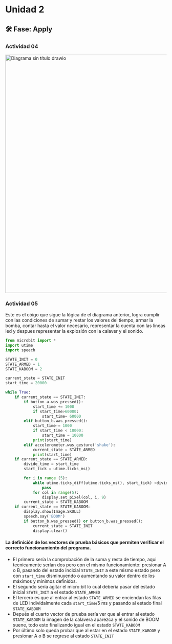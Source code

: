 # Unidad 2


## 🛠 Fase: Apply
### Actividad 04
<img width="721" height="741" alt="Diagrama sin título drawio" src="https://github.com/user-attachments/assets/27b6de2c-76c3-4f2a-9945-cf09ca5121db" />

### Actividad 05
Este es el cóigo que sigue la lógica de el diagrama anterior, logra cumplir con las condiciones de sumar y restar los valores del tiempo, armar la bomba, contar hasta el valor necesario, representar la cuenta con las lineas led y despues representar la explosión con la calaver y el sonido.
```` py
from microbit import *
import utime
import speech

STATE_INIT = 0
STATE_ARMED = 1
STATE_KABOOM = 2

current_state = STATE_INIT 
start_time = 20000

while True:
    if current_state == STATE_INIT:
        if button_a.was_pressed():
            start_time += 1000
            if start_time>60000:
                start_time= 60000
        elif button_b.was_pressed():
            start_time-= 1000
            if start_time < 10000:
                start_time = 10000
            print(start_time)
        elif accelerometer.was_gesture('shake'):
            current_state = STATE_ARMED
            print(start_time)
    if current_state == STATE_ARMED:
        divide_time = start_time
        start_tick = utime.ticks_ms()

        for i in range (5):
            while utime.ticks_diff(utime.ticks_ms(), start_tick) <divide_time * (i+1):
                pass
            for col in range(5):
                display.set_pixel(col, i, 9)
        current_state = STATE_KABOOM
    if current_state == STATE_KABOOM:
        display.show(Image.SKULL)
        speech.say('BOOM')
        if button_b.was_pressed() or button_b.was_pressed():
            current_state = STATE_INIT
            display.clear()
````
#### La definición de los vectores de prueba básicos que permiten verificar el correcto funcionamiento del programa.
- El primero sería la comprobación de la suma y resta de tiempo, aqui tecnicamente serían dos pero con el mismo funcionamiento: presionar A o B, pasando del estado incicial ````STATE_INIT```` a este mismo estado pero con ```start_time```  disminuyendo o aumentando su valor dentro de los máximos y minimos definidos.
- El segundo sería agitar el micro:bit lo cual debería pasar del estado inicial ````STATE_INIT```` a el estado ```STATE_ARMED```
- El tercero es que al entrar al estado ```STATE_ARMED``` se enciendan las filas de LED individalmente cada ```start_time```/5 ms y pasando al estado final ```STATE_KABOOM```
- Depués el cuarto vector de prueba sería ver que al entrar al estado ```STATE_KABOOM``` la imagen de la calavera aparezca y el sonido de BOOM suene, todo esto finalizando igual en el estado ```STATE_KABOOM```
- Por último solo queda probar que al estar en el estado ```STATE_KABOOM``` y presionar A o B se regrese al estado ````STATE_INIT````


